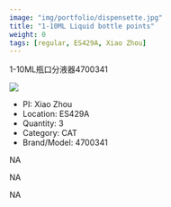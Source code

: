 ```yaml
---
image: "img/portfolio/dispensette.jpg"
title: "1-10ML Liquid bottle points"
weight: 0
tags: [regular, ES429A, Xiao Zhou]
---
```


1-10ML瓶口分液器4700341

<!--more-->

![]("../../img/portfolio/dispensette.jpg")

- PI: Xiao Zhou
- Location: ES429A
- Quantity: 3
- Category: CAT
- Brand/Model: 4700341

NA

NA

NA
